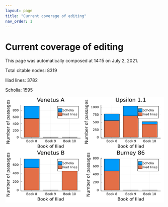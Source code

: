 ```yaml
---
layout: page
title: "Current coverage of editing"
nav_order: 1
---
```



# Current coverage of editing

This page was automatically composed at 14:15 on July 2, 2021.

Total citable nodes: 8319

Iliad lines: 3782

Scholia: 1595

![Summary of coverage](./coverage.png)